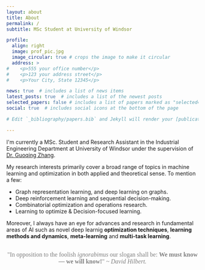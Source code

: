 ```yaml
---
layout: about
title: About
permalink: /
subtitle: MSc Student at University of Windsor

profile:
  align: right
  image: prof_pic.jpg
  image_circular: true # crops the image to make it circular
  address: >
#    <p>555 your office number</p>
#    <p>123 your address street</p>
#    <p>Your City, State 12345</p>

news: true  # includes a list of news items
latest_posts: true  # includes a list of the newest posts
selected_papers: false # includes a list of papers marked as "selected={true}"
social: true  # includes social icons at the bottom of the page

# Edit `_bibliography/papers.bib` and Jekyll will render your [publications page](/al-folio/publications/) automatically.

---
```


I'm currently a MSc. Student and Research Assistant in the Industrial Engineering Department at University of Windsor under the supervision of [Dr. Guoqing Zhang](https://www.uwindsor.ca/engineering/mame/337/dr-guoqing-zhang).

My research interests primarily cover a broad range of topics in machine learning and optimization in both applied and theoretical sense. To mention a few:
- Graph representation learning, and deep learning on graphs.
- Deep reinforcement learning and sequential decision-making.
- Combinatorial optimization and operations research.
-	Learning to optimize & Decision-focused learning.
  
Moreover, I always have an eye for advances and research in fundamental areas of AI such as novel deep learnig **optimization techniques**, **learning methods and dynamics**, **meta-learning** and **multi-task learning**. 

<br>
<div style="text-align:center">
<font color = "gray" face = "Times New Roman" size= "3.1" align="center"> "In opposition to the foolish <i>ignorabimus</i> our slogan shall be:
<strong>We must know — we will know!</strong>" ~ <i>David Hilbert.</i></font>
</div>
<!-- <div style="text-align:center">
<font color = "gray" face = "Times New Roman" size= "2.9" align="center"> <i><strong>"If you tell me precisely what it is a machine cannot do, then I can always make a machine which will do just that."</strong> ~ John von Neumann.</i></font>
</div> -->
<!-- <div style="text-align:center">
<font color = "gray" face = "Times New Roman" size= "2.9" align="center"> <i><strong>"If you're not interested in AI, you're probably not interested in interesting things."</strong> ~ Patrick H. Winston.</i></font>
</div> -->

<br>




